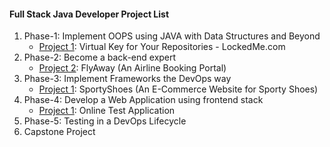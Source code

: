 #### Full Stack Java Developer Project List
  
1. Phase-1: Implement OOPS using JAVA with Data Structures and Beyond
    - [Project 1](https://github.com/yokekhei/simplilearn_fsd_projects/tree/master/Phase-1/lockedMeDotCom): Virtual Key for Your Repositories - LockedMe.com
2. Phase-2: Become a back-end expert
    - [Project 2](https://github.com/yokekhei/simplilearn_fsd_projects/tree/master/Phase-2/flyAway): FlyAway (An Airline Booking Portal)
3. Phase-3: Implement Frameworks the DevOps way
    - [Project 1](https://github.com/yokekhei/simplilearn_fsd_projects/tree/master/Phase-3/sportyShoes): SportyShoes (An E-Commerce Website for Sporty Shoes)
4. Phase-4: Develop a Web Application using frontend stack
    - [Project 1](https://github.com/yokekhei/simplilearn_fsd_projects/tree/master/Phase-4/onlineTest): Online Test Application
5. Phase-5: Testing in a DevOps Lifecycle
6. Capstone Project
